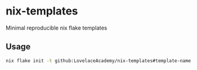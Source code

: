 # nix-templates

Minimal reproducible nix flake templates

## Usage

```bash
nix flake init -t github:LovelaceAcademy/nix-templates#template-name
```
